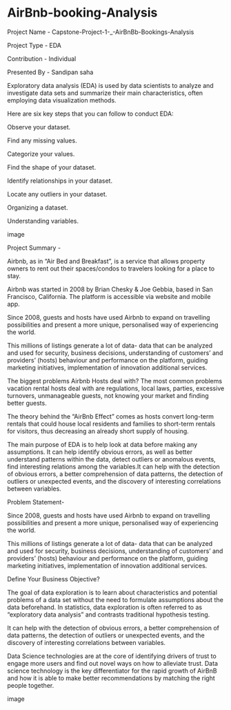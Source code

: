 # AirBnb-booking-Analysis

Project Name - Capstone-Project-1-_-AirBnBb-Bookings-Analysis

Project Type - EDA

Contribution - Individual

Presented By - Sandipan saha

Exploratory data analysis (EDA) is used by data scientists to analyze and investigate data sets and summarize their main characteristics, often employing data visualization methods.

Here are six key steps that you can follow to conduct EDA:

Observe your dataset.

Find any missing values.

Categorize your values.

Find the shape of your dataset.

Identify relationships in your dataset.

Locate any outliers in your dataset.

Organizing a dataset.

Understanding variables.

image

Project Summary -

Airbnb, as in “Air Bed and Breakfast”, is a service that allows property owners to rent out their spaces/condos to travelers looking for a place to stay.

Airbnb was started in 2008 by Brian Chesky & Joe Gebbia, based in San Francisco, California. The platform is accessible via website and mobile app.

Since 2008, guests and hosts have used Airbnb to expand on travelling possibilities and present a more unique, personalised way of experiencing the world.

This millions of listings generate a lot of data- data that can be analyzed and used for security, business decisions, understanding of customers’ and providers’ (hosts) behaviour and performance on the platform, guiding marketing initiatives, implementation of innovation additional services.

The biggest problems Airbnb Hosts deal with? The most common problems vacation rental hosts deal with are regulations, local laws, parties, excessive turnovers, unmanageable guests, not knowing your market and finding better guests.

The theory behind the “AirBnb Effect” comes as hosts convert long-term rentals that could house local residents and families to short-term rentals for visitors, thus decreasing an already short supply of housing.

The main purpose of EDA is to help look at data before making any assumptions. It can help identify obvious errors, as well as better understand patterns within the data, detect outliers or anomalous events, find interesting relations among the variables.It can help with the detection of obvious errors, a better comprehension of data patterns, the detection of outliers or unexpected events, and the discovery of interesting correlations between variables.

Problem Statement-

Since 2008, guests and hosts have used Airbnb to expand on travelling possibilities and present a more unique, personalised way of experiencing the world.

This millions of listings generate a lot of data- data that can be analyzed and used for security, business decisions, understanding of customers’ and providers’ (hosts) behaviour and performance on the platform, guiding marketing initiatives, implementation of innovation additional services.

Define Your Business Objective?

The goal of data exploration is to learn about characteristics and potential problems of a data set without the need to formulate assumptions about the data beforehand. In statistics, data exploration is often referred to as “exploratory data analysis” and contrasts traditional hypothesis testing.

It can help with the detection of obvious errors, a better comprehension of data patterns, the detection of outliers or unexpected events, and the discovery of interesting correlations between variables.

Data Science technologies are at the core of identifying drivers of trust to engage more users and find out novel ways on how to alleviate trust. Data science technology is the key differentiator for the rapid growth of AirBnB and how it is able to make better recommendations by matching the right people together.

image



